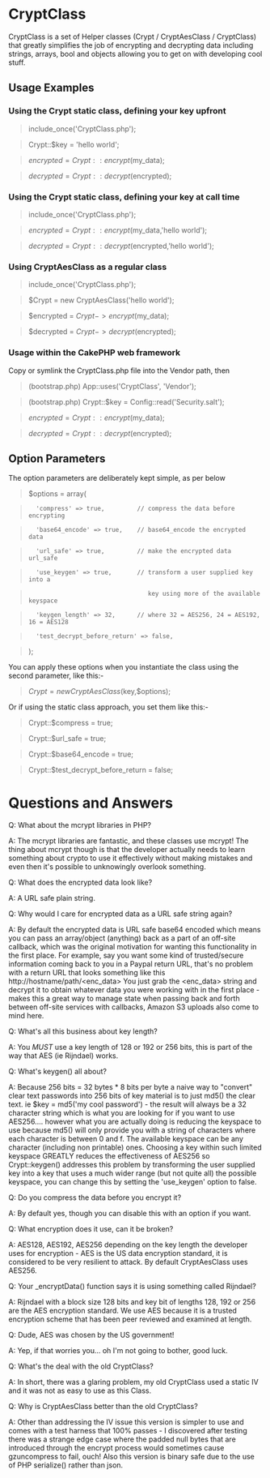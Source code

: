 CryptClass
==========

CryptClass is a set of Helper classes (Crypt / CryptAesClass / CryptClass) that 
greatly simplifies the job of encrypting and decrypting data including strings, 
arrays, bool and objects allowing you to get on with developing cool stuff.

Usage Examples
--------------

### Using the Crypt static class, defining your key upfront

>  include_once('CryptClass.php');

>  Crypt::$key = 'hello world';

>  $encrypted = Crypt::encrypt($my_data);

>  $decrypted = Crypt::decrypt($encrypted);

### Using the Crypt static class, defining your key at call time

>  include_once('CryptClass.php');

>  $encrypted = Crypt::encrypt($my_data,'hello world');

>  $decrypted = Crypt::decrypt($encrypted,'hello world');

### Using CryptAesClass as a regular class

>  include_once('CryptClass.php');

>  $Crypt = new CryptAesClass('hello world');

>  $encrypted = $Crypt->encrypt($my_data);

>  $decrypted = $Crypt->decrypt($encrypted);

### Usage within the CakePHP web framework

Copy or symlink the CryptClass.php file into the Vendor path, then

>  (bootstrap.php) App::uses('CryptClass', 'Vendor');

>  (bootstrap.php) Crypt::$key = Config::read('Security.salt');

>  $encrypted = Crypt::encrypt($my_data);

>  $decrypted = Crypt::decrypt($encrypted);

Option Parameters
-----------------
The option parameters are deliberately kept simple, as per below

>	$options = array(

>		'compress' => true,         // compress the data before encrypting

>		'base64_encode' => true,    // base64_encode the encrypted data

>		'url_safe' => true,         // make the encrypted data url_safe

>		'use_keygen' => true,       // transform a user supplied key into a 

>									   key using more of the available keyspace

>		'keygen_length' => 32,      // where 32 = AES256, 24 = AES192, 16 = AES128

>		'test_decrypt_before_return' => false,

>	);

You can apply these options when you instantiate the class using the second 
parameter, like this:-
 
>  $Crypt = new CryptAesClass($key,$options);

Or if using the static class approach, you set them like this:-

>  Crypt::$compress = true;

>  Crypt::$url_safe = true;

>  Crypt::$base64_encode = true;

>  Crypt::$test_decrypt_before_return = false;

Questions and Answers
=====================

Q: What about the mcrypt libraries in PHP?

A: The mcrypt libraries are fantastic, and these classes use mcrypt!  The thing
   about mcrypt though is that the developer actually needs to learn something 
   about crypto to use it effectively without making mistakes and even then it's
   possible to unknowingly overlook something.

Q: What does the encrypted data look like?

A: A URL safe plain string.

Q: Why would I care for encrypted data as a URL safe string again?

A: By default the encrypted data is URL safe base64 encoded which means you can
   pass an array/object (anything) back as a part of an off-site callback, which
   was the original motivation for wanting this functionality in the first place.
   For example, say you want some kind of trusted/secure information coming back 
   to you in a Paypal return URL, that's no problem with a return URL that looks 
   something like this http://hostname/path/<enc_data>
   You just grab the <enc_data> string and decrypt it to obtain whatever data you
   were working with in the first place - makes this a great way to manage state
   when passing back and forth between off-site services with callbacks, Amazon
   S3 uploads also come to mind here.

Q: What's all this business about key length?

A: You *MUST* use a key length of 128 or 192 or 256 bits, this is part of the way
   that AES (ie Rijndael) works.

Q: What's keygen() all about?

A: Because 256 bits = 32 bytes * 8 bits per byte a naive way to "convert" clear 
   text passwords into 256 bits of key material is to just md5() the clear text.
   ie $key = md5('my cool password') - the result will always be a 32 character 
   string which is what you are looking for if you want to use AES256.... however 
   what you are actually doing is reducing the keyspace to use because md5() will 
   only provide you with a string of characters where each character is between 
   0 and f.  The available keyspace can be any character (including non printable) 
   ones.  Choosing a key within such limited keyspace GREATLY reduces the 
   effectiveness of AES256 so Crypt::keygen() addresses this problem by 
   transforming the user supplied key into a key that uses a much wider range 
   (but not quite all) the possible keyspace, you can change this by setting the
   'use_keygen' option to false.

Q: Do you compress the data before you encrypt it?

A: By default yes, though you can disable this with an option if you want.

Q: What encryption does it use, can it be broken?

A: AES128, AES192, AES256 depending on the key length the developer uses for 
   encryption - AES is the US data encryption standard, it is considered to be
   very resilient to attack.  By default CryptAesClass uses AES256.

Q: Your _encryptData() function says it is using something called Rijndael?

A: Rijndael with a block size 128 bits and key bit of lengths 128, 192 or 256 are 
   the AES encryption standard.  We use AES because it is a trusted encryption
   scheme that has been peer reviewed and examined at length.

Q: Dude, AES was chosen by the US government!

A: Yep, if that worries you... oh I'm not going to bother, good luck.

Q: What's the deal with the old CryptClass?

A: In short, there was a glaring problem, my old CryptClass used a static IV and
   it was not as easy to use as this Class.

Q: Why is CryptAesClass better than the old CryptClass?

A: Other than addressing the IV issue this version is simpler to use and comes
   with a test harness that 100% passes - I discovered after testing there was a 
   strange edge case where the padded null bytes that are introduced through the 
   encrypt process would sometimes cause gzuncompress to fail, ouch!  Also this 
   version is binary safe due to the use of PHP serialize() rather than json.

